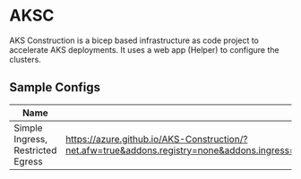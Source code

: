 # AKSC

AKS Construction is a bicep based infrastructure as code project to accelerate AKS deployments. It uses a web app (Helper) to configure the clusters.

## Sample Configs

| Name | Helper link |
| ---- | ----------- | 
Simple Ingress, Restricted Egress | https://azure.github.io/AKS-Construction/?net.afw=true&addons.registry=none&addons.ingress=none&addons.csisecret=none&cluster.SystemPoolType=none&cluster.agentCount=1&cluster.maxCount=3&cluster.upgradeChannel=none&cluster.apisecurity=none&deploy.clusterName=simInFwOut&deploy.rg=gordon
